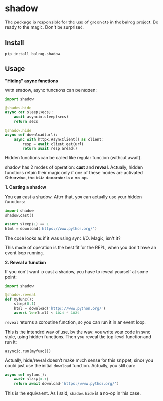 # shadow

The package is responsible for the use of greenlets in the balrog project.
Be ready to the magic. Don't be surprised.

## Install

```
pip install balrog-shadow
```

## Usage

**"Hiding" async functions**

With shadow, async functions can be hidden:

```python
import shadow

@shadow.hide
async def sleep(secs):
    await asyncio.sleep(secs)
    return secs

@shadow.hide
async def download(url):
    async with httpx.AsyncClient() as client:
        resp = await client.get(url)
        return await resp.aread()
```

Hidden functions can be called like regular function (without await).

shadow has 2 modes of operation: **cast** and **reveal**. Actually, hidden functions
retain their magic only if one of these modes are activated. Otherwise, the `hide` decorator
is a no-op.

**1. Casting a shadow**

You can cast a shadow. After that, you can actually use your hidden functions:

```python
import shadow
shadow.cast()

assert sleep(1) == 1
html = download('https://www.python.org/')
```

The code looks as if it was using sync I/O. Magic, isn't it?

This mode of operation is the best fit for the REPL, when you don't have an event loop
running.

**2. Reveal a function**

If you don't want to cast a shadow, you have to reveal yourself at some point:

```python
import shadow

@shadow.reveal
def myfunc():
    sleep(0.1)
    html = download('https://www.python.org/')
    assert len(html) < 1024 * 1024
```

`reveal` returns a coroutine function, so you can run it in an event loop.

This is the intended way of use, by the way: you write your code in sync style, using hidden functions.
Then you reveal the top-level function and run it:

```python
asyncio.run(myfunc())
```

Actually, hide/reveal doesn't make much sense for this snippet, since you could just use
the initial `download` function. Actually, you still can:

```python
async def myfunc():
    await sleep(0.1)
    return await download('https://www.python.org/')
```

This is the equivalent. As I said, `shadow.hide` is a no-op in this case.

